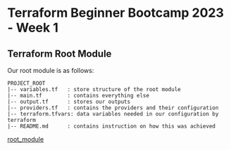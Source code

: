 # Terraform Beginner Bootcamp 2023 - Week 1

## Terraform Root Module

Our root module is as follows:
```
PROJECT_ROOT
|-- variables.tf   : store structure of the root module
|-- main.tf        : contains everything else
|-- output.tf      : stores our outputs
|-- providers.tf   : contains the providers and their configuration
|-- terraform.tfvars: data variables needed in our configuration by terraform
|-- README.md      : contains instruction on how this was achieved
 ```
[root_module](https://developer.hashicorp.com/terraform/language/modules/develop/structure)

